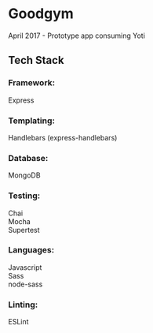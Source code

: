 # Goodgym
April 2017 - Prototype app consuming Yoti

## Tech Stack

### Framework:
Express

### Templating:
Handlebars (express-handlebars)

### Database:
MongoDB

### Testing:
Chai <br>
Mocha <br>
Supertest

### Languages:
Javascript <br>
Sass <br>
node-sass

### Linting:
ESLint
